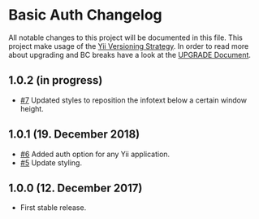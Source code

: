 # Basic Auth Changelog

All notable changes to this project will be documented in this file. This project make usage of the [Yii Versioning Strategy](https://github.com/yiisoft/yii2/blob/master/docs/internals/versions.md). In order to read more about upgrading and BC breaks have a look at the [UPGRADE Document](UPGRADE.md).

## 1.0.2 (in progress)

+ [#7](https://github.com/luyadev/luya-module-basicauth/issues/7) Updated styles to reposition the infotext below a certain window height.

## 1.0.1 (19. December 2018)

+ [#6](https://github.com/luyadev/luya-module-basicauth/issues/6) Added auth option for any Yii application.
+ [#5](https://github.com/luyadev/luya-module-basicauth/issues/5) Update styling.

## 1.0.0 (12. December 2017)

+ First stable release.
